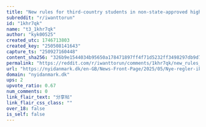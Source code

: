 ```yaml
---
title: "New rules for third-country students in non-state-approved higher educational programmes"
subreddit: "r/iwanttorun"
id: "1khr7qk"
name: "t3_1khr7qk"
author: "kyk00525"
created_utc: 1746713803
created_key: "250508141643"
capture_ts: "250927160448"
content_sha256: "326b9e1544034b95650a178471897ff4f71d5232ff3498297db9d74720f2f3cd"
permalink: "https://reddit.com/r/iwanttorun/comments/1khr7qk/new_rules_for_thirdcountry_students_in/"
url: "https://nyidanmark.dk/en-GB/News-Front-Page/2025/05/Nye-regler-ikkestatsligt-godkendte-udd"
domain: "nyidanmark.dk"
ups: 2
upvote_ratio: 0.67
num_comments: 0
link_flair_text: "分享帖"
link_flair_css_class: ""
over_18: false
is_self: false
---
```


